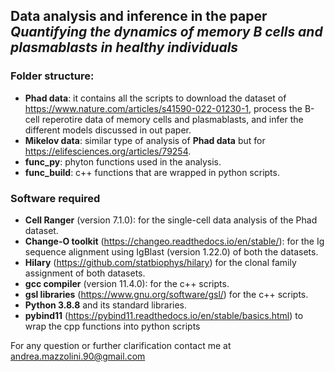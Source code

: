 ## Data analysis and inference in the paper *Quantifying the dynamics of memory B cells and plasmablasts in healthy individuals*

### Folder structure:
 - **Phad data**: it contains all the scripts to download the dataset of https://www.nature.com/articles/s41590-022-01230-1, process the B-cell reperotire data of memory cells and plasmablasts, and infer the different models discussed in out paper.
 - **Mikelov data**: similar type of analysis of **Phad data** but for https://elifesciences.org/articles/79254.
 - **func_py**: phyton functions used in the analysis.
 - **func_build**: c++ functions that are wrapped in python scripts.

### Software required
- **Cell Ranger** (version 7.1.0): for the single-cell data analysis of the Phad dataset.
- **Change-O toolkit** (https://changeo.readthedocs.io/en/stable/): for the Ig sequence alignment using IgBlast (version 1.22.0) of both the datasets.
- **Hilary** (https://github.com/statbiophys/hilary) for the clonal family assignment of both datasets.
- **gcc compiler** (version 11.4.0): for the c++ scripts.
- **gsl libraries** (https://www.gnu.org/software/gsl/) for the c++ scripts.
- **Python 3.8.8** and its standard libraries.
- **pybind11** (https://pybind11.readthedocs.io/en/stable/basics.html) to wrap the cpp functions into python scripts

For any question or further clarification contact me at andrea.mazzolini.90@gmail.com
